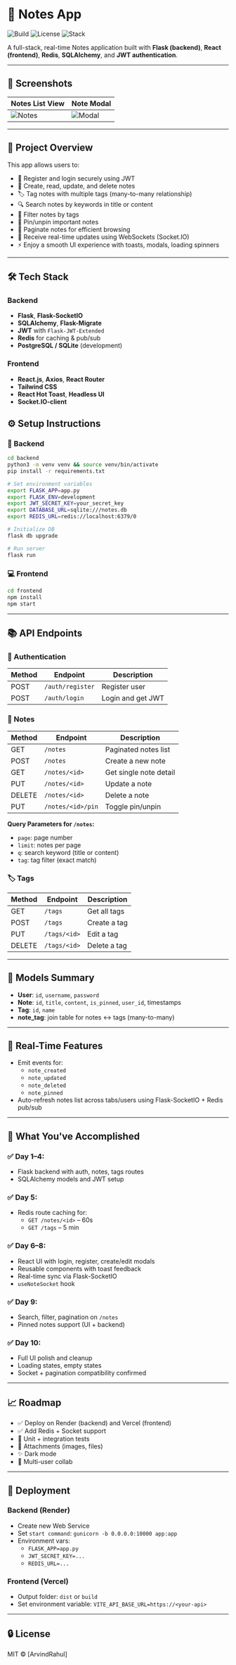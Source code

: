 
# 📘 Notes App

![Build](https://img.shields.io/badge/build-passing-brightgreen)
![License](https://img.shields.io/github/license/arurahul/notes-app)
![Stack](https://img.shields.io/badge/stack-Flask%20%7C%20React%20%7C%20Redis-blue)

A full-stack, real-time Notes application built with **Flask (backend)**, **React (frontend)**, **Redis**, **SQLAlchemy**, and **JWT authentication**.

---

## 📸 Screenshots

| Notes List View | Note Modal |
|------------------|------------|
| ![Notes](./screenshots/notes-list.png) | ![Modal](./screenshots/note-modal.png) |

---

## 📌 Project Overview

This app allows users to:

- 🔐 Register and login securely using JWT
- 📝 Create, read, update, and delete notes
- 🏷️ Tag notes with multiple tags (many-to-many relationship)
- 🔍 Search notes by keywords in title or content
- 🎯 Filter notes by tags
- 📌 Pin/unpin important notes
- 📄 Paginate notes for efficient browsing
- 🔄 Receive real-time updates using WebSockets (Socket.IO)
- ⚡️ Enjoy a smooth UI experience with toasts, modals, loading spinners

---

## 🛠 Tech Stack

### Backend
- **Flask**, **Flask-SocketIO**
- **SQLAlchemy**, **Flask-Migrate**
- **JWT** with `Flask-JWT-Extended`
- **Redis** for caching & pub/sub
- **PostgreSQL / SQLite** (development)

### Frontend
- **React.js**, **Axios**, **React Router**
- **Tailwind CSS**
- **React Hot Toast**, **Headless UI**
- **Socket.IO-client**

## ⚙️ Setup Instructions

### 🔁 Backend

```bash
cd backend
python3 -m venv venv && source venv/bin/activate
pip install -r requirements.txt

# Set environment variables
export FLASK_APP=app.py
export FLASK_ENV=development
export JWT_SECRET_KEY=your_secret_key
export DATABASE_URL=sqlite:///notes.db
export REDIS_URL=redis://localhost:6379/0

# Initialize DB
flask db upgrade

# Run server
flask run
```

### 💻 Frontend

```bash
cd frontend
npm install
npm start
```

---

## 📚 API Endpoints

### 🔐 Authentication

| Method | Endpoint         | Description        |
|--------|------------------|--------------------|
| POST   | `/auth/register` | Register user      |
| POST   | `/auth/login`    | Login and get JWT  |

### 📝 Notes

| Method | Endpoint             | Description            |
|--------|----------------------|------------------------|
| GET    | `/notes`             | Paginated notes list   |
| POST   | `/notes`             | Create a new note      |
| GET    | `/notes/<id>`        | Get single note detail |
| PUT    | `/notes/<id>`        | Update a note          |
| DELETE | `/notes/<id>`        | Delete a note          |
| PUT    | `/notes/<id>/pin`    | Toggle pin/unpin       |

**Query Parameters for `/notes`:**

- `page`: page number
- `limit`: notes per page
- `q`: search keyword (title or content)
- `tag`: tag filter (exact match)

### 🏷️ Tags

| Method | Endpoint           | Description        |
|--------|--------------------|--------------------|
| GET    | `/tags`            | Get all tags       |
| POST   | `/tags`            | Create a tag       |
| PUT    | `/tags/<id>`       | Edit a tag         |
| DELETE | `/tags/<id>`       | Delete a tag       |

---

## 🧠 Models Summary

- **User**: `id`, `username`, `password`
- **Note**: `id`, `title`, `content`, `is_pinned`, `user_id`, timestamps
- **Tag**: `id`, `name`
- **note_tag**: join table for notes ↔ tags (many-to-many)

---

## 🚀 Real-Time Features

- Emit events for:
  - `note_created`
  - `note_updated`
  - `note_deleted`
  - `note_pinned`
- Auto-refresh notes list across tabs/users using Flask-SocketIO + Redis pub/sub

---

## 🧪 What You've Accomplished

### ✅ Day 1–4:
- Flask backend with auth, notes, tags routes
- SQLAlchemy models and JWT setup

### ✅ Day 5:
- Redis route caching for:
  - `GET /notes/<id>` – 60s
  - `GET /tags` – 5 min

### ✅ Day 6–8:
- React UI with login, register, create/edit modals
- Reusable components with toast feedback
- Real-time sync via Flask-SocketIO
- `useNoteSocket` hook

### ✅ Day 9:
- Search, filter, pagination on `/notes`
- Pinned notes support (UI + backend)

### ✅ Day 10:
- Full UI polish and cleanup
- Loading states, empty states
- Socket + pagination compatibility confirmed

---

## 📈 Roadmap

- ✅ Deploy on Render (backend) and Vercel (frontend)
- ✅ Add Redis + Socket support
- 🧪 Unit + integration tests
- 📎 Attachments (images, files)
- ✨ Dark mode
- 👥 Multi-user collab

---

## 🚀 Deployment

### Backend (Render)

- Create new Web Service
- Set `start command`: `gunicorn -b 0.0.0.0:10000 app:app`
- Environment vars:
  - `FLASK_APP=app.py`
  - `JWT_SECRET_KEY=...`
  - `REDIS_URL=...`

### Frontend (Vercel)

- Output folder: `dist` or `build`
- Set environment variable: `VITE_API_BASE_URL=https://<your-api>`

---

## 🔒 License

MIT © [ArvindRahul]
